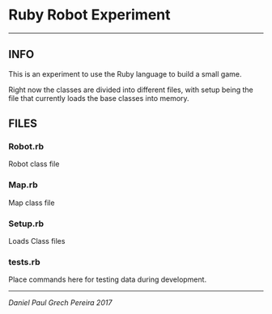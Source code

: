 # Ruby Robot Experiment
---

## INFO
This is an experiment to use the Ruby language to build a small game.

Right now the classes are divided into different files, with setup being the file that currently loads the base classes into memory.

## FILES

### Robot.rb
Robot class file

### Map.rb
Map class file

### Setup.rb
Loads Class files

### tests.rb
Place commands here for testing data during development.

---
_*Daniel Paul Grech Pereira 2017*_
